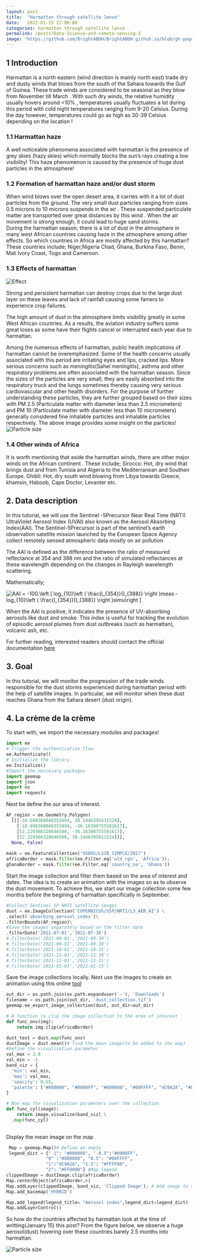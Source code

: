 ```yaml
---
layout: post
title:  "Harmattan through satellite lense"
date:   2022-01-15 22:00:00
categories: harmattan through satellite lense
permalink: /posts/Data-Science-and-remote-sensing-3
image: "https://github.com/BrightABOH/BrightABOH.github.io/blob/gh-pages/photos/aerosol1.png?raw=true"
---
```





## 1 Introduction 
Harmattan is  a north eastern (wind direction is mainly north east) trade dry and dusty winds that blows from the south of the Sahara towards the Gulf of Guinea.  These trade winds are considered to be seasonal as they blow from November till March . 
With such dry winds, the relative humidity usually hovers around <10% , temperatures usually fluctuates a lot during this period with cold night temperatures ranging from 9-20 Celsius. During the day however, temperatures could go as high as 30-39 Celsius depending on the location ! 

### 1.1 Harmattan haze
A well noticeable phenomena associated with harmattan is the presence of grey skies (hazy skies) which normally blocks the sun’s rays creating a  low visibility! This haze phenomenon is caused by the presence of huge dust particles  in the atmosphere!

### 1.2 Formation of harmattan haze and/or dust storm
When wind blows over the open desert area, it carries with it a lot of dust particles from the ground. The very small dust particles ranging from sizes 0.5 microns to 10 microns suspends in the air . These suspended particulate matter are transported over great distances by this wind . When the air movement is strong enough, it could lead to huge sand storms.  
During the harmattan season, there is a lot of dust in the atmosphere in many west African countries causing haze in the atmosphere among other effects. So which countries in Africa are mostly affected by this harmattan? These countries include; Niger,Nigeria Chad, Ghana, Burkina Faso, Benin, Mali Ivory Coast, Togo and Cameroon.
### 1.3 Effects of harmattan
![Effect](https://github.com/BrightABOH/BrightABOH.github.io/blob/gh-pages/photos/effect.png?raw=true)

Strong and  persistent harmattan can destroy crops due to the large dust layer on these leaves and lack of rainfall causing some famers to experience crop failures. 

The high amount of dust in the atmosphere limits visibility greatly in some West African countries. As a results, the aviation industry suffers some great loses as some have their flights  cancel or interrupted each year due to harmattan. 

Among the numerous effects of harmattan, public health implications of harmattan cannot be overemphasized. Some of the health concerns usually associated with this period are irritating eyes and lips, cracked lips. More serious concerns such as meningitis(Sahel meningitis), asthma and other respiratory problems are often associated with the harmattan season. Since the sizes of the particles are very small, they are easily absorbed into the respiratory truck and the lungs sometimes thereby causing very serious cardiovascular and other health disorders. For the purpose of further understanding these particles, they are further grouped based on their sizes with PM 2.5 (Particulate matter with diameter less than 2.5 micrometers) and PM 10 (Particulate matter with diameter less than 10 micrometers) generally considered fine inhalable particles and inhalable particles respectively. The above image provides some insight on the particles!
![Particle size](https://github.com/BrightABOH/BrightABOH.github.io/blob/gh-pages/photos/pm.jpeg?raw=true)


### 1.4 Other winds of Africa
It is worth mentioning that aside the harmattan winds, there are other major winds on the African continent . These include; Sirocco: Hot, dry wind that brings dust and from Tunisia and Algeria to the Mediterranean and Southen Europe. Ghibli: Hot, dry  south wind blowing from Libya towards Greece, khamsin, Haboob, Cape Doctor, Levanter etc.
           
## 2. Data description

In this tutorial, we will use the Sentinel -5Precursor Near Real Time (NRTI) UltraViolet Aerosol Index (UVAI) also known as the Aerosol Absorbing Index(AAI). The Sentinel-5Precursor is  part of the sentinel’s earth observation satellite mission launched by the European Space Agency collect remotely sensed atmospheric data mostly on air pollution

The AAI is defined as the difference between the ratio of measured reflectance at 354 and 388 nm and the ratio of simulated reflectances at these wavelength depending on the changes in Rayleigh wavelength scattering. 


Mathematically; 

<img src="https://latex.codecogs.com/svg.image?AAI&space;=&space;-100.\left&space;[&space;log_{10}\left&space;(&space;\frac{l_{354}}{l_{388}}&space;\right&space;)meas&space;-log_{10}\left&space;(&space;\frac{l_{354}}{l_{388}}&space;\right&space;)simu\right&space;]" title="AAI = -100.\left [ log_{10}\left ( \frac{l_{354}}{l_{388}} \right )meas -log_{10}\left ( \frac{l_{354}}{l_{388}} \right )simu\right ]" />

When the AAI is positive, it indicates the presence of UV-absorbing aerosols like dust and smoke. This index is useful for tracking the evolution of episodic aerosol plumes from dust outbreaks (such as harmattan), volcanic ash, etc.

For further reading, interested readers should contact the official documentation [here](https://developers.google.com/earth-engine/datasets/catalog/COPERNICUS_S5P_NRTI_L3_AER_AI) 
## 3. Goal
 In this tutorial, we will monitor the progression of the trade winds responsible for the dust storms experienced during  harmattan period with the help of  satellite images.  In particular, we will monitor when these dust reaches Ghana from the Sahara desert (dust origin).
## 4. La crème de la crème

To start with, we import the necessary modules and packages!
```python
import ee
# Trigger the authentication flow.
ee.Authenticate()
# Initialize the library.
ee.Initialize()
#Import the neccesary packages
import geemap
import json
import os
import requests
```

Next be define the our area of interest. 
```python
AF_region = ee.Geometry.Polygon(
  [[[-18.698368046353494, 38.1446395611524],
    [-18.698368046353494, -36.16300755581617],
    [52.229366328646506, -36.16300755581617],
    [52.229366328646506, 38.1446395611524]]],
  None, False)
  
mask = ee.FeatureCollection('USDOS/LSIB_SIMPLE/2017')
africaBorder = mask.filter(ee.Filter.eq('wld_rgn', 'Africa'));
ghanaBorder = mask.filter(ee.Filter.eq('country_na', 'Ghana'))
```

Start the image collection and filter them based on the area of interest and dates. The idea is to create an animation with the images so as to observe the dust movement. To achieve this, we start our image collection some few months before the begining of harmattan specifically in September. 


```python
#Collect Sentinel 5P NRTI satellite images
dust = ee.ImageCollection('COPERNICUS/S5P/NRTI/L3_AER_AI') \
.select('absorbing_aerosol_index')\
.filterBounds(AF_region)\
#Save the images separately based on the filter date
.filterDate('2021-07-01','2021-07-30')
#.filterDate('2021-08-01','2021-08-30')
#.filterDate('2021-09-01','2021-09-30')
#.filterDate('2021-10-01','2021-10-31')
#.filterDate('2021-11-01','2021-11-30')
#.filterDate('2021-12-01','2021-12-31')
#.filterDate('2021-01-01','2022-01-15')

```
Save the image collections locally. Next use the images to create an animation using this online [tool](https://gifmaker.me)

```python
out_dir = os.path.join(os.path.expanduser('~'), 'Downloads')
filename = os.path.join(out_dir, 'dust_collection.tif')
geemap.ee_export_image_collection(dust, out_dir=out_dir)
```



```python
# A function to clip the image collection to the area of interest
def func_onv(img):
    return img.clip(africaBorder)

dust_test = dust.map(func_onv)
dustImage = dust.mean()# find the mean image(to be added to the map)
#Define the visualization parameter
val_max = 2.0
val_min = -1
band_viz = {
  'min': val_min,
  'max': val_max,
  'opacity': 0.55,
  'palette': ["#000000", "#0000FF", "#800080", "#00FFFF", "4C9A2A", "#FFFF00", "#FF0000"]
}

# Now map the visualization parameters over the collection
def func_cyl(image):
    return image.visualize(band_viz) \
  .map(func_cyl)
  
 ```
 
Display the mean image on the map 
```python 
 Map = geemap.Map()# Define an empty
 legend_dict = {"-1": "#000000", "-0.5":"#0000FF", 
               "0" :"#800080", "0.5": "#00FFFF",
               "1":"4C9A2A", "1.5": "#FFFF00",
               "2": "#FF0000"} #Map legend
clippedImage = dustImage.clip(africaBorder) 
Map.centerObject(africaBorder,6)
Map.addLayer(clippedImage, band_viz, 'Clipped Image'); # Add image to the map
Map.add_basemap('HYBRID')

Map.add_legend(legend_title= "Aerosol index",legend_dict=legend_dict)
Map.addLayerControl()
 ```
 
 So how do the countries affected by harmattan look at the time of writting(January 15) this post? From the figure below, we observe a huge aerosol(dust) hovering over these countries barely 2.5 months into harmattan. 
 
 ![Particle size](https://github.com/BrightABOH/BrightABOH.github.io/blob/gh-pages/photos/aerosol4.png?raw=true)

